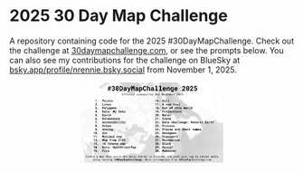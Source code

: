 # 2025 30 Day Map Challenge

A repository containing code for the 2025 #30DayMapChallenge. Check out the challenge at [30daymapchallenge.com](https://30daymapchallenge.com/), or see the prompts below. You can also see my contributions for the challenge on BlueSky at [bsky.app/profile/nrennie.bsky.social](https://bsky.app/profile/nrennie.bsky.social) from November 1, 2025.

<p align="center">
<img src="images/prompts.png" width="50%">
</p>


